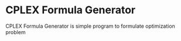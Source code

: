 # CPLEX Formula Generator
CPLEX Formula Generator is simple program to formulate optimization problem
